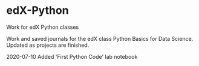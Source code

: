 # edX-Python
Work for edX Python classes

Work and saved journals for the edX class Python Basics for Data Science.
Updated as projects are finished.

2020-07-10
Added 'First Python Code' lab notebook
